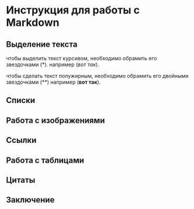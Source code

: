 # Инструкция для работы с Markdown

## Выделение текста

чтобы выделить текст курсивом, необходимо обрамить его звездочками (*). например (*вот так*).

чтобы сделать текст полужирным, необходимо обрамить его двойными звездочками (**) например (**вот так**).


## Списки

## Работа с изображениями

## Ссылки

## Работа с таблицами

## Цитаты

## Заключение